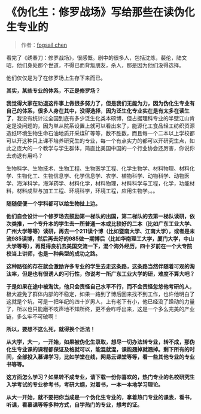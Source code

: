 # 《伪化生：修罗战场》写给那些在读伪化生专业的



> 作者：[fogsail chen](https://zhuanlan.zhihu.com/p/28037065)

看完了《绣春刀：修罗战场》，很感慨。剧中的很多人，包括沈炼，裴伦，陆文昭，他们身处那个世道，不得已而背叛朋友，杀人，那是因为他们没得选择。

他们仅仅是为了在修罗场上生存下来而已。

**其实，某些专业的体系，不正是修罗场？**

**我觉得大家在劝退这件事上做很多努力了，但是我们无能为力，因为伪化生专业有自己的体系，很多人身在其中，没得选择**，**因为泛生化专业实在是有太多在读生了**，我没有统计过全国到底有多少泛生化类本硕博，但占据理科专业的半壁江山肯定是没问题的，因为单从院系设置上就可以看出来了，能源化工食品轻工纺织资源造纸环境生物生命石油地质开采煤矿等等，数不胜数，而且每一个二本以上学校都可以开这种只上课不培养研究生的专业，每一个有点实力的都可以开研究生点，如此之庞大的一个教学与学生群体，简直比美国中国的一个行业协会还厉害，你说你去劝退有用吗？

生物科学、生物技术、生物工程、生物医学工程、化学生物学、材料物理、材料化学、生物化工、生物信息学、化学信息学、农学、植物科学、动物科学、动物医学、海洋科学，海洋药学、材料化学，材料物理，材料科学与工程，化学，功能材料，材料成型与加工工程、环境科学，环境工程，应用生物学。。。

**随随便便一个学科都可以给生物扯上边。**

**他们自会设计一个修罗场去鼓励第一梯队的出国，第二梯队的去第一梯队读研，依次类推，一个专升本的学生去一所普通一本或比较好的二本（比如广东工业大学、广州大学等等）读研，再去一个211读个博（比如暨南大学、江南大学），或者是末流985读博，然后再去好的985做一期博后（比如华南理工大学，厦门大学，中山大学等等），再觅得良机去美国交流一下，混个海外经历，四十岁前在一个大专院校当上讲师，也是一种典型的成功之路。**

**这种路径的存在就会激励许多专业的学生去走这条路，这条路当然伴随着可观的淘汰率，但是也有很诱人的可行性，你说考一所广东工业大学的研，难度不算大吧？**

**于是如果在途中被淘汰，他只会责怪自己水平不行，而不会责怪忽悠他考研的人**，极大避免了群体内部的不稳定，如果一路到了博后回来找不到工作，也许他明白了这就是个坑，可是一把年纪的四十岁男人，上有老下有小，他已经没了躁动的力量了，所以也只能磨不吱声地不知所终，更不会咋呼出来，这是一个多么完美的产业链，多么牢不可破啊！

**所以，要想不这么死，就得换个活法！**

**从大学，大一，一开始，如果被伪化生录取，想尽一切办法转专业，转不成，那伪化生专业课的课程都保证及格就可以，能混就混，课能翘掉就翘掉。剩下所有的时间，全部投入慕课学习，比如学堂在线，网易云课堂等等，看一些其他专业的专业书等等。**

**这方面怎么学习？如果转不成专业，请下载一份你喜欢的，热门专业的名校研究生入学考试的专业参考书，考研大纲，对着书，一本一本地学习理论。**

**从大一开始，就不要把你当成是一个伪化生专业的，拿着热门专业的课表，看书，听课，看慕课等等多种方式，自学热门的专业，想考的证。**